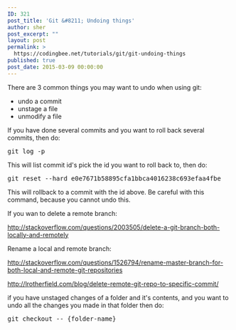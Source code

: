 ```yaml
---
ID: 321
post_title: 'Git &#8211; Undoing things'
author: sher
post_excerpt: ""
layout: post
permalink: >
  https://codingbee.net/tutorials/git/git-undoing-things
published: true
post_date: 2015-03-09 00:00:00
---
```

There are 3 common things you may want to undo when using git:


<ul>
	<li>undo a commit</li>
	<li>unstage a file</li>
	<li>unmodify a file</li>
</ul>



If you have done several commits and you want to roll back several commits, then do:


<pre>git log -p</pre>


This will list commit id's pick the id you want to roll back to, then do:

<pre>
git reset --hard e0e7671b58895cfa1bbca4016238c693efaa4fbe
</pre>

This will rollback to a commit with the id above. Be careful with this command, because you cannot undo this. 




If you wan to delete a remote branch:

http://stackoverflow.com/questions/2003505/delete-a-git-branch-both-locally-and-remotely

Rename a local and remote branch:

http://stackoverflow.com/questions/1526794/rename-master-branch-for-both-local-and-remote-git-repositories  


http://lrotherfield.com/blog/delete-remote-git-repo-to-specific-commit/ 



if you have unstaged changes of a folder and it's contents, and you want to undo all the changes you made in that folder then do:


<pre>
git checkout -- {folder-name}
</pre>